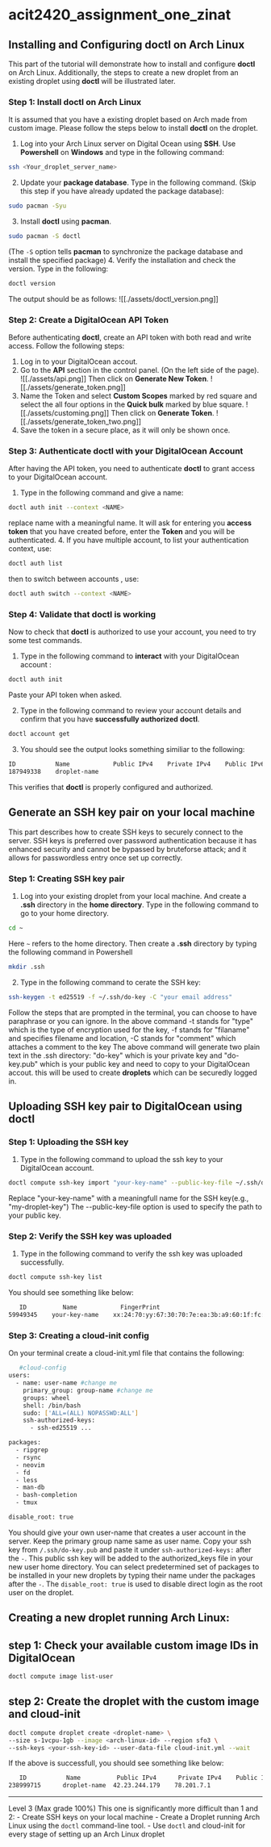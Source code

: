 # acit2420_assignment_one_zinat

## Installing and Configuring doctl on Arch Linux
This part of the tutorial will demonstrate how to install and configure **doctl** on Arch Linux. Additionally, the steps to create a new droplet from an existing droplet using **doctl** will be illustrated later.

### Step 1: Install doctl on Arch Linux

It is assumed that you have a existing droplet based on Arch made from custom image. Please follow the steps below to install **doctl** on the droplet.

1. Log into your Arch Linux server on Digital Ocean using **SSH**. Use **Powershell** on **Windows** and type in the following command:
```bash
ssh <Your_droplet_server_name>
```
2. Update your **package database**. Type in the following command. (Skip this step if you have already updated the package database):
```bash
sudo pacman -Syu
```
3. Install **doctl** using **pacman**. 
```bash
sudo pacman -S doctl
```
   (The ``-S`` option tells **pacman** to synchronize the package database and install the specified package)
4. Verify the installation and check the version. Type in the following:
```bash
doctl version
```
The output should be as follows:
![[./assets/doctl_version.png]]

### Step 2: Create a DigitalOcean API Token
Before authenticating **doctl**, create an API token with both read and write access. Follow the following steps:
1. Log in to your DigitalOcean accout.
2. Go to the **API** section in the control panel. (On the left side of the page).
![[./assets/api.png]]
Then click on **Generate New Token**.
![[./assets/generate_token.png]]
3. Name the Token and select **Custom Scopes** marked by red square and select the all four options in the **Quick bulk** marked by blue square.
![[./assets/customing.png]]
Then click on **Generate Token**.
![[./assets/generate_token_two.png]]
4. Save the token in a secure place, as it will only be shown once.

### Step 3: Authenticate **doctl** with your DigitalOcean Account
After having the API token, you need to authenticate **doctl** to grant access to your DigitalOcean account.
1. Type in the following command and give a name:
```bash
doctl auth init --context <NAME>
```
replace name with a meaningful name.
It will ask for entering you **access token** that you have created before, enter the **Token** and you will be authenticated.
4. If you have multiple account, to list your authentication context, use:
```bash
doctl auth list
```
then to switch between accounts , use:
```bash
doctl auth switch --context <NAME>
```
### Step 4: Validate that doctl is working
Now to check that **doctl** is authorized to use your account, you need to try some test commands.
1. Type in the following command to **interact** with your DigitalOcean account :
```bash
doctl auth init
```
Paste your API token when asked.

2. Type in the following command to review your account details and confirm that you have **successfully authorized** **doctl**.
```bash
doctl account get
```
3. You should see the output looks something similiar to the following:
```bash
ID           Name            Public IPv4    Private IPv4    Public IPv6    Memory    VCPUs    Disk    Region    Image                       Status    Tags    Features    Volumes
187949338    droplet-name                                                  1024      1        25      sfo2      Ubuntu 18.04.3 (LTS) x64    new
```
This verifies that **doctl** is properly configured and authorized.

## Generate an SSH key pair on your local machine
This part describes how to create SSH keys to securely connect to the server. SSH keys is preferred over password authentication because it has enhanced security and cannot be bypassed by bruteforse attack; and it allows for passwordless entry once set up correctly.
### Step 1: Creating SSH key pair
1. Log into your existing droplet from your local machine. And create a **.ssh** directory in the **home directory**. Type in the following command to go to your home directory.
```bash
cd ~
```
Here `~` refers to the home directory. Then create a **.ssh** directory by typing the following command in Powershell
```bash
mkdir .ssh
```

2. Type in the following command to cerate the SSH key:
```bash
ssh-keygen -t ed25519 -f ~/.ssh/do-key -C "your email address"
```
Follow the  steps that are prompted in the terminal, you can choose to have paraphrase or you can ignore.
In the above command -t stands for "type" which is the type of encryption used for the key, -f stands for "filaname" and specifies filename and location, -C stands for "comment" which attaches a comment to the key
The above command will generate two plain text in the .ssh directory: "do-key" which is your private key and "do-key.pub" which is your public key and need to copy to your DigitalOcean accout. this will be used to create **droplets** which can be securedly logged in.

## Uploading SSH key pair to DigitalOcean using doctl
### Step 1: Uploading the SSH key
1. Type in the following command to upload the ssh key to your DigitalOcean account.
```bash
doctl compute ssh-key import "your-key-name" --public-key-file ~/.ssh/do-key.pub
```
Replace "your-key-name" with a meaningfull name for the SSH key(e.g., "my-droplet-key")
The --public-key-file option is used to specify the path to your public key.
### Step 2: Verify the SSH key was uploaded
1. Type in the following command to verify the ssh key was uploaded successfully.
```bash
doctl compute ssh-key list
```
You should see something like below:
```bash
   ID          Name            FingerPrint
59949345    your-key-name    xx:24:70:yy:67:30:70:7e:ea:3b:a9:60:1f:fc:95:4a
```
### Step 3: Creating a cloud-init config
On your terminal create a cloud-init.yml file that contains the following:
```bash
   #cloud-config
users:
  - name: user-name #change me
    primary_group: group-name #change me
    groups: wheel
    shell: /bin/bash
    sudo: ['ALL=(ALL) NOPASSWD:ALL']
    ssh-authorized-keys:
      - ssh-ed25519 ...

packages:
  - ripgrep
  - rsync
  - neovim
  - fd
  - less
  - man-db
  - bash-completion
  - tmux

disable_root: true

```
You should give your own user-name that creates a user account in the server. Keep the primary group name same as user name. Copy your ssh key from `/.ssh/do-key.pub` and paste it under `ssh-authorized-keys:` after the `-`. This public ssh key will be added to the authorized_keys file in your new user home directory. You can select predetermined set of packages to be installed in your new droplets by typing their name under the packages after the `-`.
The `disable_root: true` is used to disable direct login as the root user on the droplet.

## Creating a new droplet running Arch Linux:
## step 1: Check your available custom image IDs in DigitalOcean
```bash
doctl compute image list-user
```
## step 2: Create the droplet with the custom image and cloud-init
```bash
doctl compute droplet create <droplet-name> \
--size s-1vcpu-1gb --image <arch-linux-id> --region sfo3 \
--ssh-keys <your-ssh-key-id> --user-data-file cloud-init.yml --wait

```
If the above is successfull, you should see something like below:
```bash
   ID           Name          Public IPv4      Private IPv4    Public IPv6    Memory    VCPUs    Disk    Region Image                                                          VPC UUID                                Status    Tags    Features              Volumes
238999715      droplet-name  42.23.244.179    78.201.7.1                     1024      1        25      sfo3      Arch Linux Arch-Linux-x86_64-cloudimg-20240901.259602.qcow2    9153234f-3d72-3333-8260-6aa489466569    active            private_networking
```











---------------------------------------------------------------------
 Level 3 (Max grade 100%) This one is significantly more difficult than 1 and 2:
    - Create SSH keys on your local machine
    - Create a Droplet running Arch Linux using the `doctl` command-line tool.
    - Use `doctl` and cloud-init for every stage of setting up an Arch Linux droplet

   

